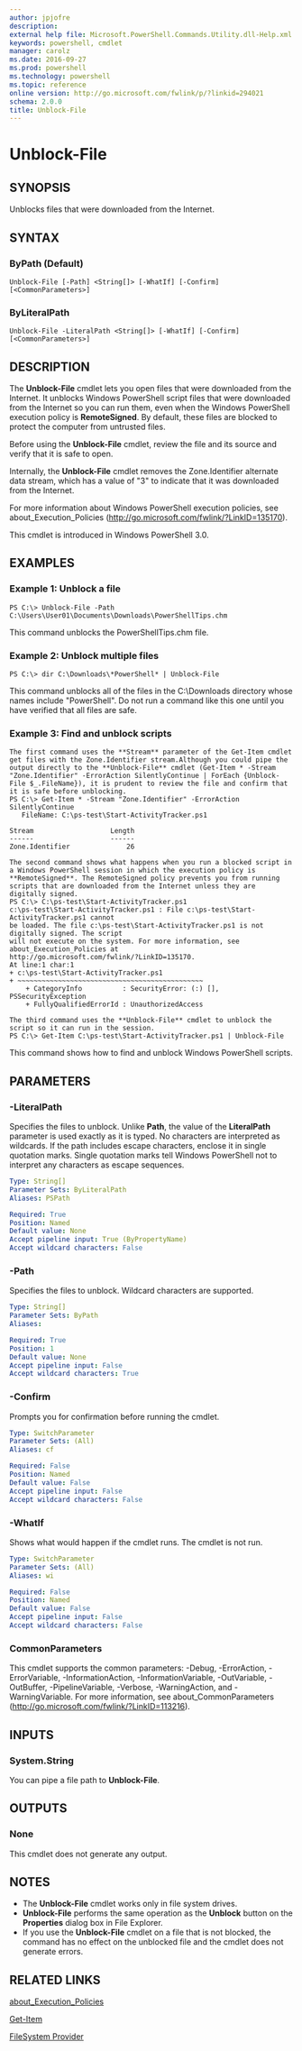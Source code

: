 ```yaml
---
author: jpjofre
description: 
external help file: Microsoft.PowerShell.Commands.Utility.dll-Help.xml
keywords: powershell, cmdlet
manager: carolz
ms.date: 2016-09-27
ms.prod: powershell
ms.technology: powershell
ms.topic: reference
online version: http://go.microsoft.com/fwlink/p/?linkid=294021
schema: 2.0.0
title: Unblock-File
---
```


# Unblock-File

## SYNOPSIS
Unblocks files that were downloaded from the Internet.

## SYNTAX

### ByPath (Default)
```
Unblock-File [-Path] <String[]> [-WhatIf] [-Confirm] [<CommonParameters>]
```

### ByLiteralPath
```
Unblock-File -LiteralPath <String[]> [-WhatIf] [-Confirm] [<CommonParameters>]
```

## DESCRIPTION
The **Unblock-File** cmdlet lets you open files that were downloaded from the Internet.
It unblocks Windows PowerShell script files that were downloaded from the Internet so you can run them, even when the Windows PowerShell execution policy is **RemoteSigned**.
By default, these files are blocked to protect the computer from untrusted files.

Before using the **Unblock-File** cmdlet, review the file and its source and verify that it is safe to open.

Internally, the **Unblock-File** cmdlet removes the Zone.Identifier alternate data stream, which has a value of "3" to indicate that it was downloaded from the Internet.

For more information about Windows PowerShell execution policies, see about_Execution_Policies (http://go.microsoft.com/fwlink/?LinkID=135170).

This cmdlet is introduced in Windows PowerShell 3.0.

## EXAMPLES

### Example 1: Unblock a file
```
PS C:\> Unblock-File -Path C:\Users\User01\Documents\Downloads\PowerShellTips.chm
```

This command unblocks the PowerShellTips.chm file.

### Example 2: Unblock multiple files
```
PS C:\> dir C:\Downloads\*PowerShell* | Unblock-File
```

This command unblocks all of the files in the C:\Downloads directory whose names include "PowerShell".
Do not run a command like this one until you have verified that all files are safe.

### Example 3: Find and unblock scripts
```
The first command uses the **Stream** parameter of the Get-Item cmdlet get files with the Zone.Identifier stream.Although you could pipe the output directly to the **Unblock-File** cmdlet (Get-Item * -Stream "Zone.Identifier" -ErrorAction SilentlyContinue | ForEach {Unblock-File $_.FileName}), it is prudent to review the file and confirm that it is safe before unblocking.
PS C:\> Get-Item * -Stream "Zone.Identifier" -ErrorAction SilentlyContinue
   FileName: C:\ps-test\Start-ActivityTracker.ps1

Stream                   Length
------                   ------
Zone.Identifier              26

The second command shows what happens when you run a blocked script in a Windows PowerShell session in which the execution policy is **RemoteSigned**. The RemoteSigned policy prevents you from running scripts that are downloaded from the Internet unless they are digitally signed.
PS C:\> C:\ps-test\Start-ActivityTracker.ps1
c:\ps-test\Start-ActivityTracker.ps1 : File c:\ps-test\Start-ActivityTracker.ps1 cannot
be loaded. The file c:\ps-test\Start-ActivityTracker.ps1 is not digitally signed. The script
will not execute on the system. For more information, see about_Execution_Policies at
http://go.microsoft.com/fwlink/?LinkID=135170.
At line:1 char:1
+ c:\ps-test\Start-ActivityTracker.ps1
+ ~~~~~~~~~~~~~~~~~~~~~~~~~~~~~~~~~~~~~~~~~~~~~~
    + CategoryInfo          : SecurityError: (:) [], PSSecurityException
    + FullyQualifiedErrorId : UnauthorizedAccess

The third command uses the **Unblock-File** cmdlet to unblock the script so it can run in the session.
PS C:\> Get-Item C:\ps-test\Start-ActivityTracker.ps1 | Unblock-File
```

This command shows how to find and unblock Windows PowerShell scripts.

## PARAMETERS

### -LiteralPath
Specifies the files to unblock.
Unlike **Path**, the value of the **LiteralPath** parameter is used exactly as it is typed.
No characters are interpreted as wildcards.
If the path includes escape characters, enclose it in single quotation marks.
Single quotation marks tell Windows PowerShell not to interpret any characters as escape sequences.

```yaml
Type: String[]
Parameter Sets: ByLiteralPath
Aliases: PSPath

Required: True
Position: Named
Default value: None
Accept pipeline input: True (ByPropertyName)
Accept wildcard characters: False
```

### -Path
Specifies the files to unblock.
Wildcard characters are supported.

```yaml
Type: String[]
Parameter Sets: ByPath
Aliases: 

Required: True
Position: 1
Default value: None
Accept pipeline input: False
Accept wildcard characters: True
```

### -Confirm
Prompts you for confirmation before running the cmdlet.

```yaml
Type: SwitchParameter
Parameter Sets: (All)
Aliases: cf

Required: False
Position: Named
Default value: False
Accept pipeline input: False
Accept wildcard characters: False
```

### -WhatIf
Shows what would happen if the cmdlet runs.
The cmdlet is not run.

```yaml
Type: SwitchParameter
Parameter Sets: (All)
Aliases: wi

Required: False
Position: Named
Default value: False
Accept pipeline input: False
Accept wildcard characters: False
```

### CommonParameters
This cmdlet supports the common parameters: -Debug, -ErrorAction, -ErrorVariable, -InformationAction, -InformationVariable, -OutVariable, -OutBuffer, -PipelineVariable, -Verbose, -WarningAction, and -WarningVariable. For more information, see about_CommonParameters (http://go.microsoft.com/fwlink/?LinkID=113216).

## INPUTS

### System.String
You can pipe a file path to **Unblock-File**.

## OUTPUTS

### None
This cmdlet does not generate any output.

## NOTES
* The **Unblock-File** cmdlet works only in file system drives.
* **Unblock-File** performs the same operation as the **Unblock** button on the **Properties** dialog box in File Explorer.
* If you use the **Unblock-File** cmdlet on a file that is not blocked, the command has no effect on the unblocked file and the cmdlet does not generate errors.

## RELATED LINKS

[about_Execution_Policies](../Microsoft.PowerShell.Core/About/about_Execution_Policies.md)

[Get-Item](../Microsoft.PowerShell.Management/Get-Item.md)

[FileSystem Provider](../Microsoft.PowerShell.Core/Providers/FileSystem-Provider.md)

